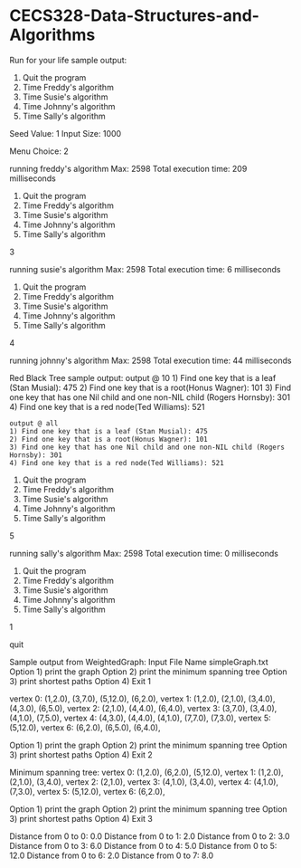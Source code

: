 # CECS328-Data-Structures-and-Algorithms

Run for your life sample output:
1. Quit the program
2. Time Freddy's algorithm
3. Time Susie's algorithm
4. Time Johnny's algorithm
5. Time Sally's algorithm

Seed Value:
1
Input Size: 
1000

 Menu Choice: 
2

running freddy's algorithm
Max: 2598
Total execution time: 209 milliseconds


1. Quit the program
2. Time Freddy's algorithm
3. Time Susie's algorithm
4. Time Johnny's algorithm
5. Time Sally's algorithm

3

running susie's algorithm
Max: 2598
Total execution time: 6 milliseconds

1. Quit the program
2. Time Freddy's algorithm
3. Time Susie's algorithm
4. Time Johnny's algorithm
5. Time Sally's algorithm

4

running johnny's algorithm
Max: 2598
Total execution time: 44 milliseconds



Red Black Tree sample output:
	output @ 10
	1) Find one key that is a leaf (Stan Musial): 475
	2) Find one key that is a root(Honus Wagner): 101
	3) Find one key that has one Nil child and one non-NIL child (Rogers Hornsby): 301
	4) Find one key that is a red node(Ted Williams): 521

	output @ all
	1) Find one key that is a leaf (Stan Musial): 475
	2) Find one key that is a root(Honus Wagner): 101
	3) Find one key that has one Nil child and one non-NIL child (Rogers Hornsby): 301
	4) Find one key that is a red node(Ted Williams): 521


1. Quit the program
2. Time Freddy's algorithm
3. Time Susie's algorithm
4. Time Johnny's algorithm
5. Time Sally's algorithm

5

running sally's algorithm
Max: 2598
Total execution time: 0 milliseconds

1. Quit the program
2. Time Freddy's algorithm
3. Time Susie's algorithm
4. Time Johnny's algorithm
5. Time Sally's algorithm

1

quit



Sample output from WeightedGraph:
Input File Name
simpleGraph.txt
Option 1) print the graph 
Option 2) print the minimum spanning tree 
Option 3) print shortest paths 
Option 4) Exit
1

vertex 0: (1,2.0), (3,7.0), (5,12.0), (6,2.0), 
vertex 1: (1,2.0), (2,1.0), (3,4.0), (4,3.0), (6,5.0), 
vertex 2: (2,1.0), (4,4.0), (6,4.0), 
vertex 3: (3,7.0), (3,4.0), (4,1.0), (7,5.0), 
vertex 4: (4,3.0), (4,4.0), (4,1.0), (7,7.0), (7,3.0), 
vertex 5: (5,12.0), 
vertex 6: (6,2.0), (6,5.0), (6,4.0), 

Option 1) print the graph 
Option 2) print the minimum spanning tree 
Option 3) print shortest paths 
Option 4) Exit
2

Minimum spanning tree:
vertex 0: (1,2.0), (6,2.0), (5,12.0), 
vertex 1: (1,2.0), (2,1.0), (3,4.0), 
vertex 2: (2,1.0), 
vertex 3: (4,1.0), (3,4.0), 
vertex 4: (4,1.0), (7,3.0), 
vertex 5: (5,12.0), 
vertex 6: (6,2.0), 

Option 1) print the graph 
Option 2) print the minimum spanning tree 
Option 3) print shortest paths 
Option 4) Exit
3

Distance from 0 to 0: 0.0
Distance from 0 to 1: 2.0
Distance from 0 to 2: 3.0
Distance from 0 to 3: 6.0
Distance from 0 to 4: 5.0
Distance from 0 to 5: 12.0
Distance from 0 to 6: 2.0
Distance from 0 to 7: 8.0
